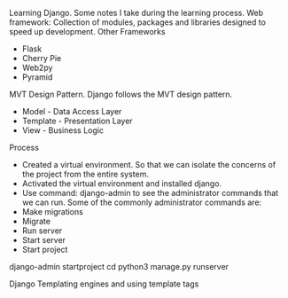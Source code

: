 Learning Django. 
Some notes I take during the learning process.
Web framework: Collection of modules, packages and libraries designed to speed up development.
Other Frameworks
- Flask
- Cherry Pie
- Web2py
- Pyramid

MVT Design Pattern. 
Django follows the MVT design pattern. 
- Model - Data Access Layer
- Template - Presentation Layer
- View - Business Logic

Process
- Created a virtual environment. So that we can isolate the concerns of the project from the entire system.  
- Activated the virtual environment and installed django. 
- Use command: django-admin to see the administrator commands that we can run. 
Some of the commonly administrator commands are:
- Make migrations
- Migrate
- Run server
- Start server
- Start project

django-admin startproject <projectname>
cd <projectname>
python3 manage.py runserver

<!-- Files to work with inside our project: We will be working with the settings files and the url file. The Django Application is made up of a series of smaller applications. -->

Django Templating engines and using template tags

